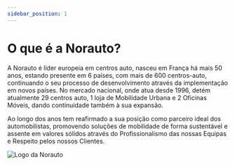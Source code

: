 ```yaml
---
sidebar_position: 1
---
```


# O que é a Norauto?

A Norauto é líder europeia em centros auto, nasceu em França há mais 50 anos, estando presente em 6 países, com mais de 600 centros-auto, continuando o seu processo de desenvolvimento através da implementação em novos países. No mercado nacional, onde atua desde 1996, detém atualmente 29 centros auto, 1 loja de Mobilidade Urbana e 2 Oficinas Móveis, dando continuidade também à sua expansão. 

Ao longo dos anos tem reafirmado a sua posição como parceiro ideal dos automobilistas, promovendo soluções de mobilidade de forma sustentável e assente em valores sólidos através do Profissionalismo das nossas Equipas e Respeito pelos nossos Clientes.

![Logo da Norauto]([https://www.example.com/logo.png](https://jornaldasoficinas.com/pt/wp-content/uploads/2020/01/norautoleiria.png)https://jornaldasoficinas.com/pt/wp-content/uploads/2020/01/norautoleiria.png)
